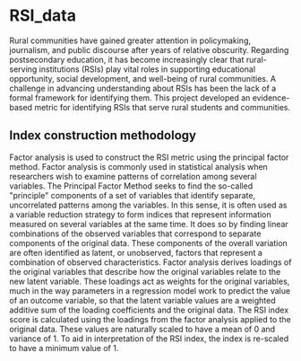 # RSI_data

Rural communities have gained greater attention in policymaking, journalism, and public discourse after years of relative obscurity. Regarding postsecondary education, it has become increasingly clear that rural-serving institutions (RSIs) play vital roles in supporting educational opportunity, social development, and well-being of rural communities. A challenge in advancing understanding about RSIs has been the lack of a formal framework for identifying them. This project developed an evidence-based metric for identifying RSIs that serve rural students and communities. 

## Index construction methodology
Factor analysis is used to construct the RSI metric using the principal factor method. Factor analysis is commonly used in statistical analysis when researchers wish to examine patterns of correlation among several variables. The Principal Factor Method seeks to find the so-called "principle" components of a set of variables that identify separate, uncorrelated patterns among the variables. In this sense, it is often used as a variable reduction strategy to form indices that represent information measured on several variables at the same time. It does so by finding linear combinations of the observed variables that correspond to separate components of the original data. These components of the overall variation are often identified as latent, or unobserved, factors that represent a combination of observed characteristics. Factor analysis derives loadings of the original variables that describe how the original variables relate to the new latent variable. These loadings act as weights for the original variables, much in the way parameters in a regression model work to predict the value of an outcome variable, so that the latent variable values are a weighted additive sum of the loading coefficients and the original data. The RSI index score is calculated using the loadings from the factor analysis applied to the original data. These values are naturally scaled to have a mean of 0 and variance of 1. To aid in interpretation of the RSI index, the index is re-scaled to have a minimum value of 1.
